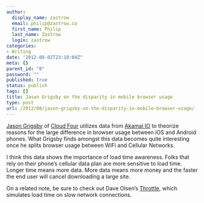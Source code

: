 ```yaml
---
author:
  display_name: zastrow
  email: philip@zastrow.co
  first_name: Philip
  last_name: Zastrow
  login: zastrow
categories:
- Writing
date: "2012-08-02T23:10:04Z"
meta: {}
parent_id: "0"
password: ""
published: true
status: publish
tags: []
title: Jason Grigsby on the disparity in mobile browser usage
type: post
url: /2012/08/jason-grigsby-on-the-disparity-in-mobile-browser-usage/
---
```

<p><a href="http://www.twitter.com/grigs">Jason Grigsby</a> of <a href="http://www.cloudfour.com">Cloud Four</a> utilizes data from <a href="http://www.akamai.com">Akamai IO</a> to theorize reasons for the large difference in browser usage between iOS and Android phones. What Grigsby finds amongst this data becomes quite interesting once he splits browser usage between WiFi and Cellular Networks.</p>
<p>I think this data shows the importance of load time awareness. Folks that rely on their phone’s cellular data plan are more sensitive to load time. Longer time means more data. More data means more money and the faster the end user will cancel downloading a large site.</p>
<p>On a related note, be sure to check out Dave Olsen’s <a href="http://www.dmolsen.com/mobile-in-higher-ed/2012/07/10/introducing-throttle/">Throttle</a>, which simulates load time on slow network connections.</p>
